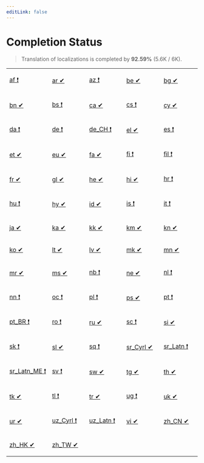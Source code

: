 ```yaml
---
editLink: false
---
```


# Completion Status

> Translation of localizations is completed by **92.59%** (5.6K / 6K).

<table width="100%">
<tr><td width="20%">

[af&nbsp;❗](statuses/af.md)

</td><td width="20%">

[ar&nbsp;✔](statuses/ar.md)

</td><td width="20%">

[az&nbsp;❗](statuses/az.md)

</td><td width="20%">

[be&nbsp;✔](statuses/be.md)

</td><td width="20%">

[bg&nbsp;✔](statuses/bg.md)

</td></tr>
<tr><td width="20%">

[bn&nbsp;✔](statuses/bn.md)

</td><td width="20%">

[bs&nbsp;❗](statuses/bs.md)

</td><td width="20%">

[ca&nbsp;✔](statuses/ca.md)

</td><td width="20%">

[cs&nbsp;❗](statuses/cs.md)

</td><td width="20%">

[cy&nbsp;✔](statuses/cy.md)

</td></tr>
<tr><td width="20%">

[da&nbsp;❗](statuses/da.md)

</td><td width="20%">

[de&nbsp;❗](statuses/de.md)

</td><td width="20%">

[de_CH&nbsp;❗](statuses/de_CH.md)

</td><td width="20%">

[el&nbsp;✔](statuses/el.md)

</td><td width="20%">

[es&nbsp;❗](statuses/es.md)

</td></tr>
<tr><td width="20%">

[et&nbsp;✔](statuses/et.md)

</td><td width="20%">

[eu&nbsp;✔](statuses/eu.md)

</td><td width="20%">

[fa&nbsp;✔](statuses/fa.md)

</td><td width="20%">

[fi&nbsp;❗](statuses/fi.md)

</td><td width="20%">

[fil&nbsp;❗](statuses/fil.md)

</td></tr>
<tr><td width="20%">

[fr&nbsp;✔](statuses/fr.md)

</td><td width="20%">

[gl&nbsp;✔](statuses/gl.md)

</td><td width="20%">

[he&nbsp;✔](statuses/he.md)

</td><td width="20%">

[hi&nbsp;✔](statuses/hi.md)

</td><td width="20%">

[hr&nbsp;❗](statuses/hr.md)

</td></tr>
<tr><td width="20%">

[hu&nbsp;❗](statuses/hu.md)

</td><td width="20%">

[hy&nbsp;✔](statuses/hy.md)

</td><td width="20%">

[id&nbsp;✔](statuses/id.md)

</td><td width="20%">

[is&nbsp;❗](statuses/is.md)

</td><td width="20%">

[it&nbsp;❗](statuses/it.md)

</td></tr>
<tr><td width="20%">

[ja&nbsp;✔](statuses/ja.md)

</td><td width="20%">

[ka&nbsp;✔](statuses/ka.md)

</td><td width="20%">

[kk&nbsp;✔](statuses/kk.md)

</td><td width="20%">

[km&nbsp;✔](statuses/km.md)

</td><td width="20%">

[kn&nbsp;✔](statuses/kn.md)

</td></tr>
<tr><td width="20%">

[ko&nbsp;✔](statuses/ko.md)

</td><td width="20%">

[lt&nbsp;✔](statuses/lt.md)

</td><td width="20%">

[lv&nbsp;✔](statuses/lv.md)

</td><td width="20%">

[mk&nbsp;✔](statuses/mk.md)

</td><td width="20%">

[mn&nbsp;✔](statuses/mn.md)

</td></tr>
<tr><td width="20%">

[mr&nbsp;✔](statuses/mr.md)

</td><td width="20%">

[ms&nbsp;✔](statuses/ms.md)

</td><td width="20%">

[nb&nbsp;❗](statuses/nb.md)

</td><td width="20%">

[ne&nbsp;✔](statuses/ne.md)

</td><td width="20%">

[nl&nbsp;❗](statuses/nl.md)

</td></tr>
<tr><td width="20%">

[nn&nbsp;❗](statuses/nn.md)

</td><td width="20%">

[oc&nbsp;❗](statuses/oc.md)

</td><td width="20%">

[pl&nbsp;❗](statuses/pl.md)

</td><td width="20%">

[ps&nbsp;✔](statuses/ps.md)

</td><td width="20%">

[pt&nbsp;❗](statuses/pt.md)

</td></tr>
<tr><td width="20%">

[pt_BR&nbsp;❗](statuses/pt_BR.md)

</td><td width="20%">

[ro&nbsp;❗](statuses/ro.md)

</td><td width="20%">

[ru&nbsp;✔](statuses/ru.md)

</td><td width="20%">

[sc&nbsp;❗](statuses/sc.md)

</td><td width="20%">

[si&nbsp;✔](statuses/si.md)

</td></tr>
<tr><td width="20%">

[sk&nbsp;❗](statuses/sk.md)

</td><td width="20%">

[sl&nbsp;✔](statuses/sl.md)

</td><td width="20%">

[sq&nbsp;❗](statuses/sq.md)

</td><td width="20%">

[sr_Cyrl&nbsp;✔](statuses/sr_Cyrl.md)

</td><td width="20%">

[sr_Latn&nbsp;❗](statuses/sr_Latn.md)

</td></tr>
<tr><td width="20%">

[sr_Latn_ME&nbsp;❗](statuses/sr_Latn_ME.md)

</td><td width="20%">

[sv&nbsp;❗](statuses/sv.md)

</td><td width="20%">

[sw&nbsp;✔](statuses/sw.md)

</td><td width="20%">

[tg&nbsp;✔](statuses/tg.md)

</td><td width="20%">

[th&nbsp;✔](statuses/th.md)

</td></tr>
<tr><td width="20%">

[tk&nbsp;✔](statuses/tk.md)

</td><td width="20%">

[tl&nbsp;❗](statuses/tl.md)

</td><td width="20%">

[tr&nbsp;✔](statuses/tr.md)

</td><td width="20%">

[ug&nbsp;❗](statuses/ug.md)

</td><td width="20%">

[uk&nbsp;✔](statuses/uk.md)

</td></tr>
<tr><td width="20%">

[ur&nbsp;✔](statuses/ur.md)

</td><td width="20%">

[uz_Cyrl&nbsp;❗](statuses/uz_Cyrl.md)

</td><td width="20%">

[uz_Latn&nbsp;❗](statuses/uz_Latn.md)

</td><td width="20%">

[vi&nbsp;✔](statuses/vi.md)

</td><td width="20%">

[zh_CN&nbsp;✔](statuses/zh_CN.md)

</td></tr>
<tr><td width="20%">

[zh_HK&nbsp;✔](statuses/zh_HK.md)

</td><td width="20%">

[zh_TW&nbsp;✔](statuses/zh_TW.md)

</td></tr>
</table>

